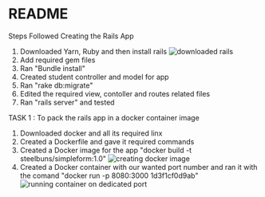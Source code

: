 # README

Steps Followed
Creating the Rails App
1. Downloaded Yarn, Ruby and then install rails
![downloaded rails](https://user-images.githubusercontent.com/72721433/173407485-c7aa3f49-a7fb-4be4-9e01-23d318df8bc3.jpg)
2. Add required gem files 
3. Ran "Bundle install"
4. Created student controller and model for app
5. Ran "rake db:migrate"
6. Edited the required view, contoller and routes related files
7. Ran "rails server" and tested

TASK 1 : To pack the rails app in a docker container image
1. Downloaded docker and all its required linx
2. Created a Dockerfile and gave it required commands
3. Created a Docker image for the app "docker build -t steelbuns/simpleform:1.0"
![creating docker image](https://user-images.githubusercontent.com/72721433/173410413-8bb331d3-01ba-4afa-a592-6b8d5d386ac5.jpg)
5. Created a Docker container with our wanted port number and ran it with the comand "docker run -p 8080:3000 1d3f1cf0d9ab"
![running container on dedicated port](https://user-images.githubusercontent.com/72721433/173410472-3fc76f1a-027d-4f2f-8627-bf5f80d745ad.jpg)
